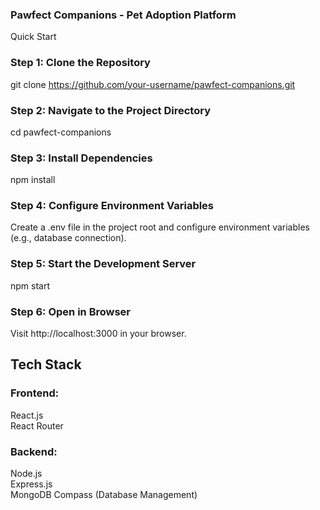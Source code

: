 ### Pawfect Companions - Pet Adoption Platform  
Quick Start  

### Step 1: Clone the Repository
git clone https://github.com/your-username/pawfect-companions.git

### Step 2:  Navigate to the Project Directory
cd pawfect-companions

### Step 3: Install Dependencies
npm install

### Step 4: Configure Environment Variables
Create a .env file in the project root and configure environment variables (e.g., database connection).

### Step 5: Start the Development Server
npm start

### Step 6: Open in Browser
Visit http://localhost:3000 in your browser.

## Tech Stack

### Frontend:
React.js  
React Router  

### Backend:
Node.js  
Express.js  
MongoDB Compass (Database Management)  
